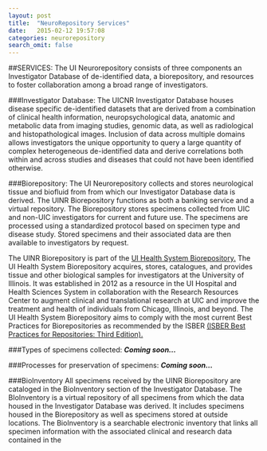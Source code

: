 ```yaml
---
layout: post
title:  "NeuroRepository Services"
date:   2015-02-12 19:57:08
categories: neurorepository
search_omit: false
---
```


##SERVICES:
The UI Neurorepository consists of three components an Investigator Database of de-identified data, a biorepository, and resources to foster collaboration among a broad range of investigators.

###Investigator Database:
The UICNR Investigator Database houses disease specific de-identified datasets that are derived from a combination of clinical health information, neuropsychological data, anatomic and metabolic data from imaging studies, genomic data, as well as radiological and histopathological images.  Inclusion of data across multiple domains allows investigators the unique opportunity to query a large quantity of complex heterogeneous de-identified data and derive correlations both within and across studies and diseases that could not have been identified otherwise.

###Biorepository:
The UI Neurorepository collects and stores neurological tissue and biofluid from from which our Investigator Database data is derived.  The UINR Biorepository functions as both a banking service and a virtual repository.  The Biorepository stores specimens collected from UIC and non-UIC investigators for current and future use.  The specimens are processed using a standardized protocol based on specimen type and disease study.  Stored specimens and their associated data are then available to investigators by request.

The UINR Biorepository is part of the [UI Health System Biorepository.](http://biorepository.uic.edu/Welcome.html "UI Health System Biorepository")  The UI Health System Biorepository acquires, stores, catalogues, and provides tissue and other biological samples for investigators at the University of Illinois. It was established in 2012 as a resource in the UI Hospital and Health Sciences System in collaboration with the Research Resources Center to augment clinical and translational research at UIC and improve the treatment and health of individuals from Chicago, Illinois, and beyond.  The UI Health System Biorepository aims to comply with the most current Best Practices for Biorepositories as recommended by the ISBER [(ISBER Best Practices for Repositories: Third Edition).](http://c.ymcdn.com/sites/www.isber.org/resource/resmgr/Files/ISBER_Best_Practices_3rd_Edi.pdf "Repositories Best Practices")

###Types of specimens collected:
**_Coming soon..._**

###Processes for preservation of specimens:
**_Coming soon..._**


###BioInventory
All specimens received by the UINR Biorepository are cataloged in the BioInventory section of the Investigator Database.  The BIoInventory is a virtual repository of all specimens from which the data housed in the Investigator Database was derived.  It includes specimens housed in the Biorepository as well as specimens stored at outside locations.  The BioInventory is a searchable electronic inventory that links all specimen information with the associated clinical and research data contained in the